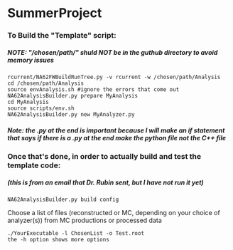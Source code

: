 # SummerProject

### To Build the "Template" script:
##### NOTE: "/chosen/path/" shuld NOT be in the guthub directory to avoid memory issues
	rcurrent/NA62FWBuildRunTree.py -v rcurrent -w /chosen/path/Analysis
	cd /chosen/path/Analysis
	source envAnalysis.sh #ignore the errors that come out
	NA62AnalysisBuilder.py prepare MyAnalysis
	cd MyAnalysis
	source scripts/env.sh
	NA62AnalysisBuilder.py new MyAnalyzer.py 
##### Note: the .py at the end is important because I will make an if statement that says if there is a .py at the end make the python file not the C++ file

### Once that's done, in order to actually build and test the template code: 
##### (this is from an email that Dr. Rubin sent, but I have not run it yet)
	NA62AnalysisBuilder.py build config
	
Choose a list of files (reconstructed or MC, depending on your choice of analyzer(s)) from MC productions or processed data

	./YourExecutable -l ChosenList -o Test.root
	the -h option shows more options
